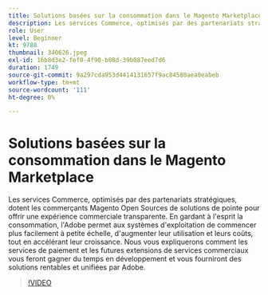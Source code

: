 ```yaml
---
title: Solutions basées sur la consommation dans le Magento Marketplace
description: Les services Commerce, optimisés par des partenariats stratégiques, dotent les commerçants Magento Open Sources de solutions de pointe pour offrir une expérience commerciale transparente.. (Les descriptions doivent comporter entre 60 et 160 caractères)
role: User
level: Beginner
kt: 9788
thumbnail: 340626.jpeg
exl-id: 16b8d3e2-fef0-4f90-b08d-39b087eed7d6
duration: 1749
source-git-commit: 9a297cda953d4414131657f9ac84580aea0eabeb
workflow-type: tm+mt
source-wordcount: '111'
ht-degree: 0%

---
```


# Solutions basées sur la consommation dans le Magento Marketplace

Les services Commerce, optimisés par des partenariats stratégiques, dotent les commerçants Magento Open Sources de solutions de pointe pour offrir une expérience commerciale transparente. En gardant à l&#39;esprit la consommation, l&#39;Adobe permet aux systèmes d&#39;exploitation de commencer plus facilement à petite échelle, d&#39;augmenter leur utilisation et leurs coûts, tout en accélérant leur croissance. Nous vous expliquerons comment les services de paiement et les futures extensions de services commerciaux vous feront gagner du temps en développement et vous fourniront des solutions rentables et unifiées par Adobe.

>[!VIDEO](https://video.tv.adobe.com/v/340626/?quality=12&learn=on)
